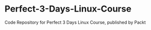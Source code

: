 


# Perfect-3-Days-Linux-Course
Code Repository for Perfect 3 Days Linux Course, published by Packt

